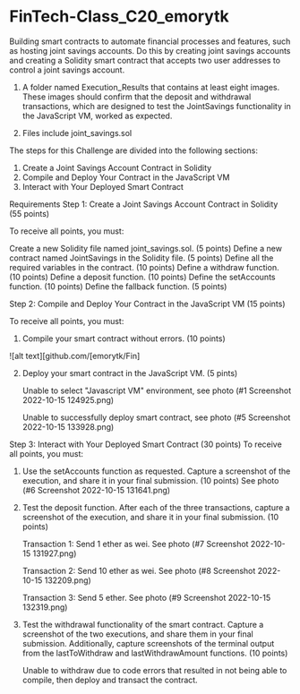 # FinTech-Class_C20_emorytk

Building smart contracts to automate financial processes and features, such as hosting joint savings accounts. Do this by creating joint savings accounts and creating a Solidity smart contract that accepts two user addresses to control a joint savings account. 

1. A folder named Execution_Results that contains at least eight images. These images should confirm that the deposit and withdrawal transactions, which are designed to test the JointSavings functionality in the JavaScript VM, worked as expected.

2. Files include joint_savings.sol

The steps for this Challenge are divided into the following sections:
1. Create a Joint Savings Account Contract in Solidity
2. Compile and Deploy Your Contract in the JavaScript VM
3. Interact with Your Deployed Smart Contract

Requirements
Step 1: Create a Joint Savings Account Contract in Solidity (55 points)

To receive all points, you must:
   
   Create a new Solidity file named joint_savings.sol. (5 points)
    Define a new contract named JointSavings in the Solidity file. (5 points)
    Define all the required variables in the contract. (10 points)
    Define a withdraw function. (10 points)
    Define a deposit function. (10 points)
    Define the setAccounts function. (10 points)
    Define the fallback function. (5 points)

Step 2: Compile and Deploy Your Contract in the JavaScript VM (15 points)

To receive all points, you must:
  
1. Compile your smart contract without errors. (10 points)
    
![alt text][github.com/[emorytk/Fin]
  
2. Deploy your smart contract in the JavaScript VM. (5 pints)
    
    Unable to select "Javascript VM" environment, see photo (#1 Screenshot 2022-10-15 124925.png)
    
    Unable to successfully deploy smart contract, see photo (#5 Screenshot 2022-10-15 133928.png)

Step 3: Interact with Your Deployed Smart Contract (30 points)
To receive all points, you must:

1. Use the setAccounts function as requested. Capture a screenshot of the execution, and share it in your final submission. (10 points)
    See photo (#6 Screenshot 2022-10-15 131641.png)
    
2. Test the deposit function. After each of the three transactions, capture a screenshot of the execution, and share it in your final submission. (10 points)
    
    Transaction 1: Send 1 ether as wei. See photo (#7 Screenshot 2022-10-15 131927.png)
    
    Transaction 2: Send 10 ether as wei. See photo (#8 Screenshot 2022-10-15 132209.png)
    
    Transaction 3: Send 5 ether. See photo (#9 Screenshot 2022-10-15 132319.png)

3. Test the withdrawal functionality of the smart contract. Capture a screenshot of the two executions, and share them in your final submission. Additionally, capture screenshots of the terminal output from the lastToWithdraw and lastWithdrawAmount functions. (10 points)
    
    Unable to withdraw due to code errors that resulted in not being able to compile, then deploy and transact the contract.    

